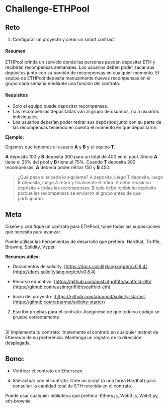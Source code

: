 # Challenge-ETHPool

## Reto

1) Configurar un proyecto y crear un smart contract

#### Resumen

ETHPool brinda un servicio donde las personas pueden depositar ETH y recibirán recompensas semanales. Los usuarios deben poder sacar sus depósitos junto con su porción de recompensas en cualquier momento. El equipo de ETHPool deposita manualmente nuevas recompensas en el grupo cada semana mediante una función del contrato.

#### Requisitos

- Solo el equipo puede depositar recompensas.
- Las recompensas depositadas van al grupo de usuarios, no a usuarios individuales.
- Los usuarios deberían poder retirar sus depósitos junto con su parte de las recompensas teniendo en cuenta el momento en que depositaron.

**Ejemplo:**

Digamos que tenemos el usuario **A** y **B** y el equipo **T**.

**A** deposita 100 y **B** deposita 300 para un total de 400 en el pool. Ahora **A** tiene el 25% del pool y **B** tiene el 75%. Cuando **T** deposita 200 recompensas, **A** debería poder retirar 150 y **B** 450.

> ¿Qué pasa si sucede lo siguiente? A deposita, luego T deposita, luego B deposita, luego A retira y finalmente B retira. A debe recibir su depósito + todas las recompensas. B solo debe recibir su depósito porque las recompensas se enviaron al grupo antes de que participaran.

## Meta
Diseñe y codifique un contrato para ETHPool, tome todas las suposiciones que necesita para avanzar.

Puede utilizar las herramientas de desarrollo que prefiera: Hardhat, Truffle, Brownie, Solidity, Vyper.

**Recursos útiles:**
- Documentos de solidity: [https://docs.soliditylang.org/en/v0.8.4](https://docs.soliditylang.org/en/v0.8.4)

- Recurso educativo: [https://github.com/austintgriffith/scaffold-eth](https://github.com/austintgriffith/scaffold-eth)

- Inicio del proyecto: [https://github.com/abarmat/solidity-starter](https://github.com/abarmat/solidity-starter)

2) Escribir pruebas para el contrato:
    Asegúrese de que todo su código se pruebe correctamente
<br/>
3) Implementa tu contrato:
    Implemente el contrato en cualquier testnet de Ethereum de su preferencia. Mantenga un registro de la dirección desplegada.

## Bono:

- Verificar el contrato en Etherscan

4) Interactuar con el contrato. Cree un script (o una tarea Hardhat) para consultar la cantidad total de ETH retenida en el contrato.

Puede usar cualquier biblioteca que prefiera: Ethers.js, Web3.js, Web3.py, eth-brownie

